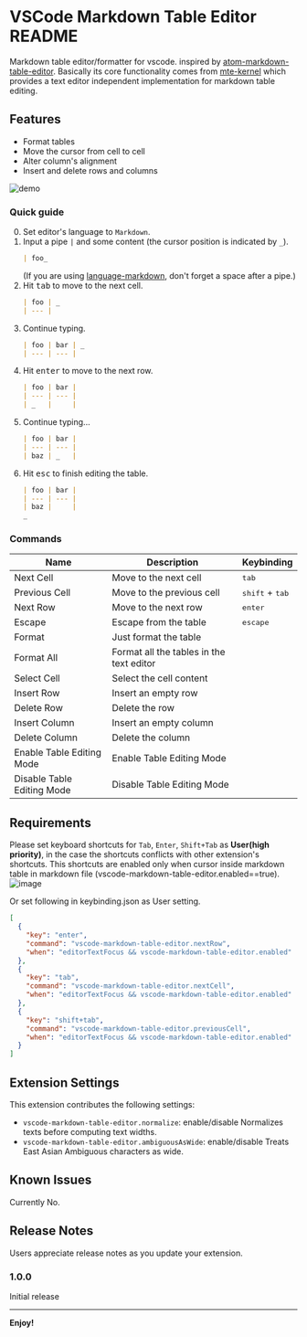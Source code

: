 # VSCode Markdown Table Editor README

Markdown table editor/formatter for vscode. inspired by [atom-markdown-table-editor](https://github.com/susisu/atom-markdown-table-editor). Basically its core functionality comes from [mte-kernel](https://github.com/susisu/mte-kernel) which provides a text editor independent implementation for markdown table editing.

## Features

- Format tables
- Move the cursor from cell to cell
- Alter column's alignment
- Insert and delete rows and columns

![demo](https://user-images.githubusercontent.com/1229698/93194724-5fe76c80-f783-11ea-8889-7ccaad3088dd.gif)

### Quick guide

0. Set editor's language to `Markdown`.
1. Input a pipe `|` and some content (the cursor position is indicated by `_`).
    ``` markdown
    | foo_
    ```
    (If you are using [language-markdown](https://atom.io/packages/language-markdown), don't forget a space after a pipe.)
2. Hit <kbd>tab</kbd> to move to the next cell.
    ``` markdown
    | foo | _
    | --- |
    ```
3. Continue typing.
    ``` markdown
    | foo | bar | _
    | --- | --- |
    ```
4. Hit <kbd>enter</kbd> to move to the next row.
    ``` markdown
    | foo | bar |
    | --- | --- |
    | _   |     |
    ```
5. Continue typing...
    ``` markdown
    | foo | bar |
    | --- | --- |
    | baz | _   |
    ```
6. Hit <kbd>esc</kbd> to finish editing the table.
    ``` markdown
    | foo | bar |
    | --- | --- |
    | baz |     |
    _
    ```

### Commands

| Name                       | Description                              | Keybinding                        |
| -------------------------- | ---------------------------------------- | --------------------------------- |
| Next Cell                  | Move to the next cell                    | <kbd>tab</kbd>                    |
| Previous Cell              | Move to the previous cell                | <kbd>shift</kbd> + <kbd>tab</kbd> |
| Next Row                   | Move to the next row                     | <kbd>enter</kbd>                  |
| Escape                     | Escape from the table                    | <kbd>escape</kbd>                 |
| Format                     | Just format the table                    |                                   |
| Format All                 | Format all the tables in the text editor |                                   |
| Select Cell                | Select the cell content                  |                                   |
| Insert Row                 | Insert an empty row                      |                                   |
| Delete Row                 | Delete the row                           |                                   |
| Insert Column              | Insert an empty column                   |                                   |
| Delete Column              | Delete the column                        |                                   |
| Enable Table Editing Mode  | Enable Table Editing Mode                |                                   |
| Disable Table Editing Mode | Disable Table Editing Mode               |                                   |

## Requirements

Please set keyboard shortcuts for `Tab`, `Enter`, `Shift+Tab` as **User(high priority)**, in the case the shortcuts conflicts with other extension's shortcuts. This shortcuts are enabled only when cursor inside markdown table in markdown file (vscode-markdown-table-editor.enabled==true).
![image](https://user-images.githubusercontent.com/1229698/93197059-282df400-f786-11ea-9eae-2d6e1e012683.png)

Or set following in keybinding.json as User setting.

```json
[
  {
    "key": "enter",
    "command": "vscode-markdown-table-editor.nextRow",
    "when": "editorTextFocus && vscode-markdown-table-editor.enabled"
  },
  {
    "key": "tab",
    "command": "vscode-markdown-table-editor.nextCell",
    "when": "editorTextFocus && vscode-markdown-table-editor.enabled"
  },
  {
    "key": "shift+tab",
    "command": "vscode-markdown-table-editor.previousCell",
    "when": "editorTextFocus && vscode-markdown-table-editor.enabled"
  }
]
```

## Extension Settings

This extension contributes the following settings:

* `vscode-markdown-table-editor.normalize`: enable/disable Normalizes texts before computing text widths.
* `vscode-markdown-table-editor.ambiguousAsWide`: enable/disable Treats East Asian Ambiguous characters as wide.

## Known Issues

Currently No.

## Release Notes

Users appreciate release notes as you update your extension.

### 1.0.0

Initial release

-----------------------------------------------------------------------------------------------------------

**Enjoy!**
